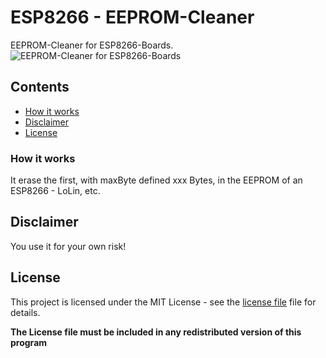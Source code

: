 # ESP8266 - EEPROM-Cleaner
EEPROM-Cleaner for ESP8266-Boards.
![EEPROM-Cleaner for ESP8266-Boards](https://raw.githubusercontent.com/schinfo/EEPROM-Cleaner/screenshots/EEPROM-Cleaner.jpg)

## Contents
- [How it works](#how-it-works)
- [Disclaimer](#disclaimer)
- [License](#license)

### How it works

It erase the first, with maxByte defined xxx Bytes, in the EEPROM of an ESP8266 - LoLin, etc.   


## Disclaimer

You use it for your own risk!  



## License

This project is licensed under the MIT License - see the [license file](LICENSE) file for details.

**The License file must be included in any redistributed version of this program**

